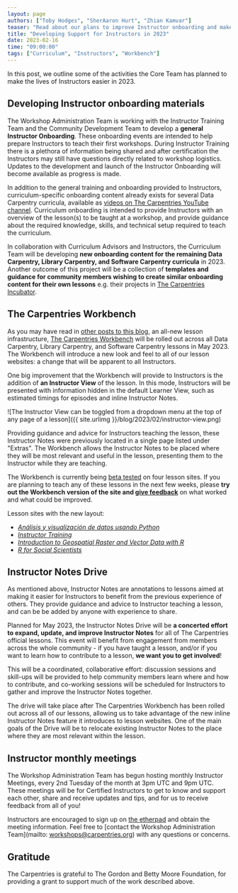 ```yaml
---
layout: page
authors: ["Toby Hodges", "SherAaron Hurt", "Zhian Kamvar"]
teaser: "Read about our plans to improve Instructor onboarding and make it easier to teach our curricula."
title: "Developing Support for Instructors in 2023"
date: 2023-02-16
time: "09:00:00"
tags: ["Curriculum", "Instructors", "Workbench"]
---
```


In this post, we outline some of the activities the Core Team has planned to make the lives of Instructors easier in 2023.

## Developing Instructor onboarding materials

The Workshop Administration Team is working with the Instructor Training Team and the Community Development Team to develop a **general Instructor Onboarding**. These onboarding events are intended to help prepare Instructors to teach their first workshops. During Instructor Training there is a plethora of information being shared and after certification the Instructors may still have questions directly related to workshop logistics. Updates to the development and launch of the Instructor Onboarding will become available as progress is made. 

In addition to the general training and onboarding provided to Instructors, curriculum-specific onboarding content already exists for several Data Carpentry curricula, available as [videos on The Carpentries YouTube channel](https://www.youtube.com/playlist?list=PLXLapl_LKb4e73Vf2e3rS2q2TDJ7oh_DX). Curriculum onboarding is intended to provide Instructors with an overview of the lesson(s) to be taught at a workshop, and provide guidance about the required knowledge, skills, and technical setup required to teach the curriculum. 

In collaboration with Curriculum Advisors and Instructors, the Curriculum Team will be developing **new onboarding content for the remaining Data Carpentry, Library Carpentry, and Software Carpentry curricula** in 2023. Another outcome of this project will be a collection of **templates and guidance for community members wishing to create similar onboarding content for their own lessons** e.g. their projects in [The Carpentries Incubator](https://carpentries-incubator.org).

## The Carpentries Workbench
As you may have read in [other posts to this blog](https://carpentries.org/posts-by-tags/#blog-tag-dovetail), an all-new lesson infrastructure, [The Carpentries Workbench](https://carpentries.github.io/workbench) will be rolled out across all Data Carpentry, Library Carpentry, and Software Carpentry lessons in May 2023. The Workbench will introduce a new look and feel to all of our lesson websites: a change that will be apparent to all Instructors.

One big improvement that the Workbench will provide to Instructors is the addition of **an Instructor View** of the lesson. In this mode, Instructors will be presented with information hidden in the default Learner View, such as estimated timings for episodes and inline Instructor Notes.

![The Instructor View can be toggled from a dropdown menu at the top of any page of a lesson]({{ site.urlimg 
}}/blog/2023/02/instructor-view.png)

Providing guidance and advice for Instructors teaching the lesson, these Instructor Notes were previously located in a single page listed under "Extras". The Workbench allows the Instructor Notes to be placed where they will be most relevant and useful in the lesson, presenting them to the Instructor while they are teaching.

The Workbench is currently being [beta tested](https://carpentries.github.io/workbench/beta-phase.html) on four lesson sites. If you are planning to teach any of these lessons in the next few weeks, please **try out the Workbench version of the site and [give feedback](https://carpentries.typeform.com/to/KRBl4IZM)** on what worked and what could be improved.

Lesson sites with the new layout:

- [_Análisis y visualización de datos usando Python_](https://preview.carpentries.org/python-ecology-lesson-es)
- [_Instructor Training_](https://preview.carpentries.org/instructor-training)
- [_Introduction to Geospatial Raster and Vector Data with R_](https://preview.carpentries.org/r-raster-vector-geospatial)
- [_R for Social Scientists_](https://preview.carpentries.org/r-socialsci)

## Instructor Notes Drive
As mentioned above, Instructor Notes are annotations to lessons aimed at making it easier for Instructors to benefit from the previous experience of others. They provide guidance and advice to Instructor teaching a lesson, and can be be added by anyone with experience to share.

Planned for May 2023, the Instructor Notes Drive will be **a concerted effort to expand, update, and improve Instructor Notes** for all of The Carpentries official lessons. This event will benefit from engagement from members across the whole community - if you have taught a lesson, and/or if you want to learn how to contribute to a lesson, **we want you to get involved**!

This will be a coordinated, collaborative effort: discussion sessions and skill-ups will be provided to help community members learn where and how to contribute, and co-working sessions will be scheduled for Instructors to gather and improve the Instructor Notes together.

The drive will take place after The Carpentries Workbench has been rolled out across all of our lessons, allowing us to take advantage of the new inline Instructor Notes feature it introduces to lesson websites. One of the main goals of the Drive will be to relocate existing Instructor Notes to the place where they are most relevant within the lesson.

## Instructor monthly meetings
The Workshop Administration Team has begun hosting monthly Instructor Meetings, every 2nd Tuesday of the month at 3pm UTC and 9pm UTC. These meetings will be for Certified Instructors to get to know and support each other, share and receive updates and tips, and for us to receive feedback from all of you!

Instructors are encouraged to sign up on [the etherpad](https://pad.carpentries.org/InstructorMeetings) and obtain the meeting information. Feel free to [contact the Workshop Administration Team](mailto: workshops@carpentries.org) with any questions or concerns. 

## Gratitude
The Carpentries is grateful to The Gordon and Betty Moore Foundation, for providing a grant to support much of the work described above.
